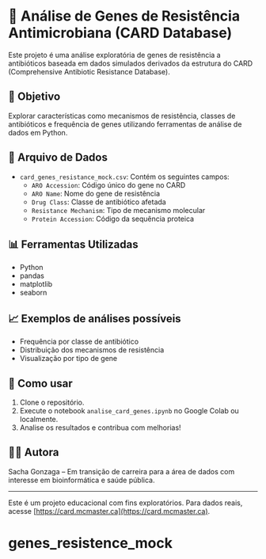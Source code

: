 
# 🧬 Análise de Genes de Resistência Antimicrobiana (CARD Database)

Este projeto é uma análise exploratória de genes de resistência a antibióticos baseada em dados simulados derivados da estrutura do CARD (Comprehensive Antibiotic Resistance Database).

## 📌 Objetivo

Explorar características como mecanismos de resistência, classes de antibióticos e frequência de genes utilizando ferramentas de análise de dados em Python.

## 📁 Arquivo de Dados

- `card_genes_resistance_mock.csv`: Contém os seguintes campos:
  - `ARO Accession`: Código único do gene no CARD
  - `ARO Name`: Nome do gene de resistência
  - `Drug Class`: Classe de antibiótico afetada
  - `Resistance Mechanism`: Tipo de mecanismo molecular
  - `Protein Accession`: Código da sequência proteica

## 📊 Ferramentas Utilizadas

- Python
- pandas
- matplotlib
- seaborn

## 📈 Exemplos de análises possíveis

- Frequência por classe de antibiótico
- Distribuição dos mecanismos de resistência
- Visualização por tipo de gene

## 🚀 Como usar

1. Clone o repositório.
2. Execute o notebook `analise_card_genes.ipynb` no Google Colab ou localmente.
3. Analise os resultados e contribua com melhorias!

## 👩‍💻 Autora

Sacha Gonzaga – Em transição de carreira para a área de dados com interesse em bioinformática e saúde pública.

---

Este é um projeto educacional com fins exploratórios. Para dados reais, acesse [https://card.mcmaster.ca](https://card.mcmaster.ca).
# genes_resistence_mock

